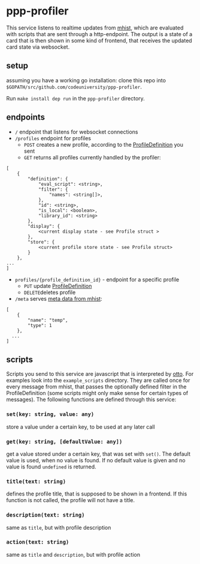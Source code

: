 # ppp-profiler


This service listens to realtime updates from [mhist](https://github.com/codeuniversity/ppp-mhist/), which are evaluated with scripts that are sent through a http-endpoint. The output is a state of a card that is then shown in some kind of frontend, that receives the updated card state via websocket.

## setup 

assuming you have a working go installation:
clone this repo into `$GOPATH/src/github.com/codeuniversity/ppp-profiler`.

Run `make install dep run` in the `ppp-profiler` directory.

## endpoints

- `/` endpoint that listens for websocket connections
- `/profiles` endpoint for profiles
  - `POST` creates a new profile, according to the [ProfileDefinition](https://github.com/codeuniversity/ppp-profiler/blob/53c7d06557d873dd1a878704c0e4ba80e373e65b/profile_definition.go#L7-L14) you sent
  - `GET` returns all profiles currently handled by the profiler:
```
[
    {
        "definition": {
            "eval_script": <string>,
            "filter": {
                "names": <string[]>,
            },
            "id": <string>,
            "is_local": <boolean>,
            "library_id": <string>
        },
        "display": {
            <current display state - see Profile struct >
        },
        "store": {
            <current profile store state - see Profile struct>
        }
    },
...
]
```
- `profiles/{profile_definition_id}` - endpoint for a specific profile
  - `PUT` update [ProfileDefinition](https://github.com/codeuniversity/ppp-profiler/blob/53c7d06557d873dd1a878704c0e4ba80e373e65b/profile_definition.go#L7-L14) 
  - `DELETE`deletes profile
- `/meta` serves [meta data from mhist](https://github.com/codeuniversity/ppp-mhist/blob/826e9d59d8a6289f45fb671c25489bff55afc7e6/disk_meta.go#L26-L30):
```
[
    {
        "name": "temp",
        "type": 1
    },
  ...
]
 ```

## scripts
Scripts you send to this service are javascript that is interpreted by [otto](https://github.com/robertkrimen/otto).
For examples look into the `example_scripts` directory.
They are called once for every message from mhist, that passes the optionally defined filter in the ProfileDefinition (some scripts might only make sense for certain types of messages).
The following functions are defined through this service:

### `set(key: string, value: any)`
  store a value under a certain key, to be used at any later call

### `get(key: string, [defaultValue: any])` 
  get a value stored under a certain key, that was set with `set()`. The default value is used, when no value is found. If no default value is given and no value is found `undefined` is returned.

### `title(text: string)` 
  defines the profile title, that is supposed to be shown in a frontend. If this function is not called, the profile will not have a title.
  
### `description(text: string)` 
  same as `title`, but with profile description
  
### `action(text: string)` 
  same as `title` and `description`, but with profile action

